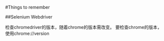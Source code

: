 #Things to remember

##Selenium Webdriver

检查chromedriver的版本，随着chrome的版本需改变。
要检查chrome的版本，使用chrome://version
